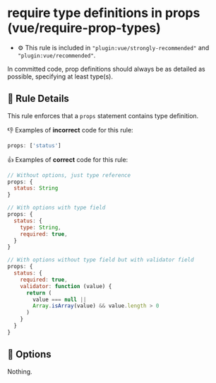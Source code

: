 # require type definitions in props (vue/require-prop-types)

- :gear: This rule is included in `"plugin:vue/strongly-recommended"` and `"plugin:vue/recommended"`.

In committed code, prop definitions should always be as detailed as possible, specifying at least type(s).

## :book: Rule Details

This rule enforces that a `props` statement contains type definition.

:-1: Examples of **incorrect** code for this rule:

```js
props: ['status']
```

:+1: Examples of **correct** code for this rule:

```js
// Without options, just type reference
props: {
  status: String
}
```

```js
// With options with type field
props: {
  status: {
    type: String,
    required: true,
  }
}
```

```js
// With options without type field but with validator field
props: {
  status: {
    required: true,
    validator: function (value) {
      return (
        value === null ||
        Array.isArray(value) && value.length > 0
      )
    }
  }
}
```

## :wrench: Options

Nothing.
